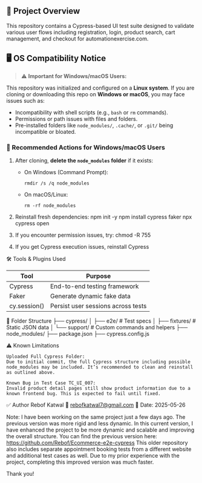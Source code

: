 ## 📁 Project Overview

This repository contains a Cypress-based UI test suite designed to validate various user flows including registration, login, product search, cart management, and checkout for automationexercise.com.

## 🖥️ OS Compatibility Notice

> ⚠️ **Important for Windows/macOS Users:**

This repository was initialized and configured on a **Linux system**. If you are cloning or downloading this repo on **Windows or macOS**, you may face issues such as:

- Incompatibility with shell scripts (e.g., `bash` or `rm` commands).
- Permissions or path issues with files and folders.
- Pre-installed folders like `node_modules/`, `.cache/`, or `.git/` being incompatible or bloated.

### 🔧 Recommended Actions for Windows/macOS Users

1. After cloning, **delete the `node_modules` folder** if it exists:
   - On Windows (Command Prompt):
     ```
     rmdir /s /q node_modules
     ```
   - On macOS/Linux:
     ```
     rm -rf node_modules
     ```

2. Reinstall fresh dependencies:
   npm init -y
   npm install cypress faker
   npx cypress open


4. If you encounter permission issues, try: chmod -R 755

5. If you get Cypress execution issues, reinstall Cypress


🛠️ Tools & Plugins Used

| Tool           | Purpose                                  |
| -------------- | ---------------------------------------- |
| Cypress        | End-to-end testing framework             |
| Faker          | Generate dynamic fake data               |
| cy.session()   | Persist user sessions across tests       |


🧱 Folder Structure
├── cypress/
│   ├── e2e/                # Test specs
│   ├── fixtures/           # Static JSON data
│   └── support/            # Custom commands and helpers
├── node_modules/
├── package.json
├── cypress.config.js


⚠️ Known Limitations

    Uploaded Full Cypress Folder:
    Due to initial commit, the full Cypress structure including possible node_modules may be included. It’s recommended to clean and reinstall as outlined above.

    Known Bug in Test Case TC_UI_007:
    Invalid product detail pages still show product information due to a known frontend bug. This is expected to fail until fixed.

✅ Author
Rebof Katwal
📧 rebofkatwal7@gmail.com
📅 Date: 2025-05-26

Note:
I have been working on the same project just a few days ago. The previous version was more rigid and less dynamic.
In this current version, I have enhanced the project to be more dynamic and scalable and improving the overall structure.
You can find the previous version here: https://github.com/Rebof/Ecommerce-e2e-cypress
This older repository also includes separate appointment booking tests from a different website and additional test cases as well.
Due to my prior experience with the project, completing this improved version was much faster.

Thank you!





